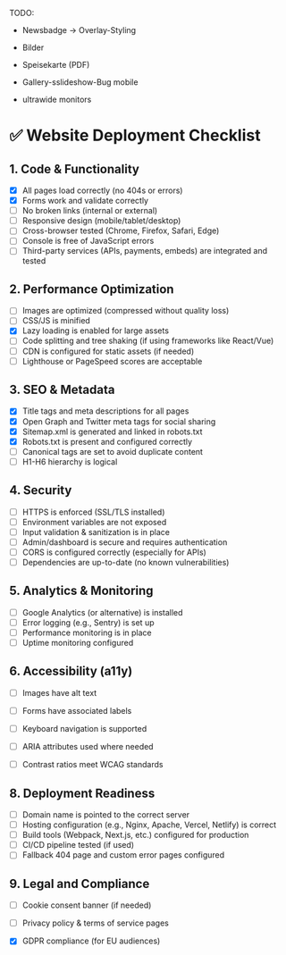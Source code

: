 TODO:
- Newsbadge -> Overlay-Styling

- Bilder
- Speisekarte (PDF)
- Gallery-sslideshow-Bug mobile
- ultrawide monitors


# ✅ Website Deployment Checklist

## 1. Code & Functionality
- [x] All pages load correctly (no 404s or errors)
- [x] Forms work and validate correctly
- [ ] No broken links (internal or external)
- [ ] Responsive design (mobile/tablet/desktop)
- [ ] Cross-browser tested (Chrome, Firefox, Safari, Edge)
- [ ] Console is free of JavaScript errors
- [ ] Third-party services (APIs, payments, embeds) are integrated and tested

## 2. Performance Optimization
- [ ] Images are optimized (compressed without quality loss)
- [ ] CSS/JS is minified
- [x] Lazy loading is enabled for large assets
- [ ] Code splitting and tree shaking (if using frameworks like React/Vue)
- [ ] CDN is configured for static assets (if needed)
- [ ] Lighthouse or PageSpeed scores are acceptable

## 3. SEO & Metadata
- [x] Title tags and meta descriptions for all pages
- [x] Open Graph and Twitter meta tags for social sharing
- [x] Sitemap.xml is generated and linked in robots.txt
- [x] Robots.txt is present and configured correctly
- [ ] Canonical tags are set to avoid duplicate content
- [ ] H1-H6 hierarchy is logical

## 4. Security
- [ ] HTTPS is enforced (SSL/TLS installed)
- [ ] Environment variables are not exposed
- [ ] Input validation & sanitization is in place
- [ ] Admin/dashboard is secure and requires authentication
- [ ] CORS is configured correctly (especially for APIs)
- [ ] Dependencies are up-to-date (no known vulnerabilities)

## 5. Analytics & Monitoring
- [ ] Google Analytics (or alternative) is installed
- [ ] Error logging (e.g., Sentry) is set up
- [ ] Performance monitoring is in place
- [ ] Uptime monitoring configured

## 6. Accessibility (a11y)
- [ ] Images have alt text
- [ ] Forms have associated labels
- [ ] Keyboard navigation is supported
- [ ] ARIA attributes used where needed
- [ ] Contrast ratios meet WCAG standards


## 8. Deployment Readiness
- [ ] Domain name is pointed to the correct server
- [ ] Hosting configuration (e.g., Nginx, Apache, Vercel, Netlify) is correct
- [ ] Build tools (Webpack, Next.js, etc.) configured for production
- [ ] CI/CD pipeline tested (if used)
- [ ] Fallback 404 page and custom error pages configured

## 9. Legal and Compliance
- [ ] Cookie consent banner (if needed)
- [ ] Privacy policy & terms of service pages
- [x] GDPR compliance (for EU audiences)

